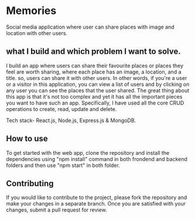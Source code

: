 # Memories
Social media application where user can share places with image and location with other users.



## what I build and which problem I want to solve.

I build an app where users can share their favourite places or places they feel are worth sharing, where each place has an image, a location, and a title. so, users can share it with other users.
In other words, if you're a user or a visitor in this application, you can view a list of users and by clicking on any user you can see the places that the user shared.
The great thing about this app is that it's not too complex and yet it has all the important pieces
you want to have such an app.
Specifically, I have used all the core CRUD operations to create, read, update and delete.


Tech stack- React.js, Node.js, Express.js & MongoDB.


## How to use

To get started with the web app, clone the repository and install the dependencies using "npm install" command in both frondend and backend folders and then use "npm start" in both folder.




## Contributing
If you would like to contribute to the project, please fork the repository and make your changes in a separate branch. Once you are satisfied with your changes, submit a pull request for review.
